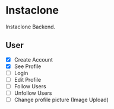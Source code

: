# Instaclone

Instaclone Backend.

## User

- [x] Create Account
- [x] See Profile
- [ ] Login
- [ ] Edit Profile
- [ ] Follow Users
- [ ] Unfollow Users
- [ ] Change profile picture (Image Upload)

